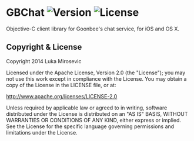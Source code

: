 # GBChat ![Version](https://img.shields.io/cocoapods/v/GBChat.svg?style=flat)&nbsp;![License](https://img.shields.io/badge/license-Apache_2-green.svg?style=flat)

Objective-C client library for Goonbee's chat service, for iOS and OS X.

Copyright & License
------------

Copyright 2014 Luka Mirosevic

Licensed under the Apache License, Version 2.0 (the "License"); you may not use this work except in compliance with the License. You may obtain a copy of the License in the LICENSE file, or at:

http://www.apache.org/licenses/LICENSE-2.0

Unless required by applicable law or agreed to in writing, software distributed under the License is distributed on an "AS IS" BASIS, WITHOUT WARRANTIES OR CONDITIONS OF ANY KIND, either express or implied. See the License for the specific language governing permissions and limitations under the License.
